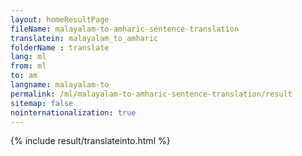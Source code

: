 ```yaml
---
layout: homeResultPage
fileName: malayalam-to-amharic-sentence-translation
translatein: malayalam_to_amharic
folderName : translate
lang: ml
from: ml
to: am
langname: malayalam-to
permalink: /ml/malayalam-to-amharic-sentence-translation/result
sitemap: false
nointernationalization: true
---
```

{% include result/translateinto.html %}

<script src="/js/result/translation.js" data-foldername="{{page.folderName}}" data-lang="{{page.lang}}"></script>
